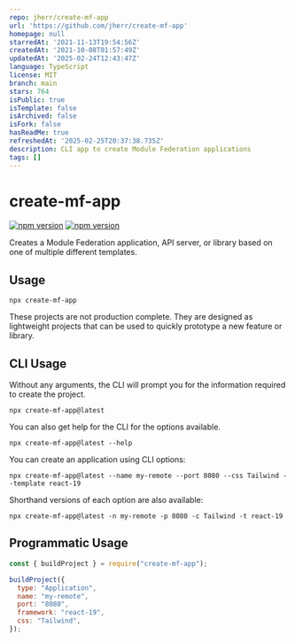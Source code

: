 ```yaml
---
repo: jherr/create-mf-app
url: 'https://github.com/jherr/create-mf-app'
homepage: null
starredAt: '2021-11-13T19:54:56Z'
createdAt: '2021-10-08T01:57:49Z'
updatedAt: '2025-02-24T12:43:47Z'
language: TypeScript
license: MIT
branch: main
stars: 764
isPublic: true
isTemplate: false
isArchived: false
isFork: false
hasReadMe: true
refreshedAt: '2025-02-25T20:37:38.735Z'
description: CLI app to create Module Federation applications
tags: []
---
```


# create-mf-app

[![npm version](https://badge.fury.io/js/create-mf-app.svg)](https://badge.fury.io/js/create-mf-app) [![npm version](https://img.shields.io/npm/dm/create-mf-app.svg)](https://badge.fury.io/js/create-mf-app)

Creates a Module Federation application, API server, or library based on one of multiple different templates.

## Usage

```shell
npx create-mf-app
```

These projects are not production complete. They are designed as lightweight projects that can be used to quickly prototype a new feature or library.

## CLI Usage

Without any arguments, the CLI will prompt you for the information required to create the project.

```shell
npx create-mf-app@latest
```

You can also get help for the CLI for the options available.

```shell
npx create-mf-app@latest --help
```

You can create an application using CLI options:

```shell
npx create-mf-app@latest --name my-remote --port 8080 --css Tailwind --template react-19
```

Shorthand versions of each option are also available:

```shell
npx create-mf-app@latest -n my-remote -p 8080 -c Tailwind -t react-19
```

## Programmatic Usage

```js
const { buildProject } = require("create-mf-app");

buildProject({
  type: "Application",
  name: "my-remote",
  port: "8080",
  framework: "react-19",
  css: "Tailwind",
});
```
